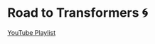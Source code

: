 # Road to Transformers 🌀

[YouTube Playlist](https://www.youtube.com/playlist?list=PLsMlUkeiZfLcldfkK4Fq-6eBI_zxHplNy)

